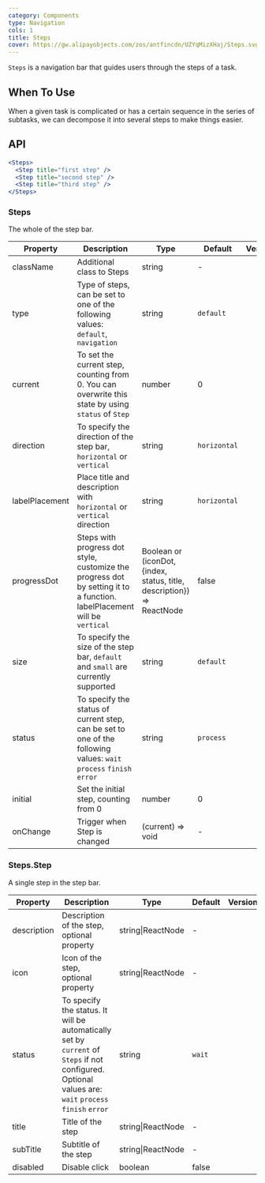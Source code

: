 ```yaml
---
category: Components
type: Navigation
cols: 1
title: Steps
cover: https://gw.alipayobjects.com/zos/antfincdn/UZYqMizXHaj/Steps.svg
---
```


`Steps` is a navigation bar that guides users through the steps of a task.

## When To Use

When a given task is complicated or has a certain sequence in the series of subtasks, we can decompose it into several steps to make things easier.

## API

```jsx
<Steps>
  <Step title="first step" />
  <Step title="second step" />
  <Step title="third step" />
</Steps>
```

### Steps

The whole of the step bar.

| Property | Description | Type | Default | Version |
| --- | --- | --- | --- | --- |
| className | Additional class to Steps | string | - |  |
| type | Type of steps, can be set to one of the following values: `default`, `navigation` | string | `default` |  |
| current | To set the current step, counting from 0. You can overwrite this state by using `status` of `Step` | number | 0 |  |
| direction | To specify the direction of the step bar, `horizontal` or `vertical` | string | `horizontal` |  |
| labelPlacement | Place title and description with `horizontal` or `vertical` direction | string | `horizontal` |  |
| progressDot | Steps with progress dot style, customize the progress dot by setting it to a function. labelPlacement will be `vertical` | Boolean or (iconDot, {index, status, title, description}) => ReactNode | false |  |
| size | To specify the size of the step bar, `default` and `small` are currently supported | string | `default` |  |
| status | To specify the status of current step, can be set to one of the following values: `wait` `process` `finish` `error` | string | `process` |  |
| initial | Set the initial step, counting from 0 | number | 0 |  |
| onChange | Trigger when Step is changed | (current) => void | - |  |

### Steps.Step

A single step in the step bar.

| Property | Description | Type | Default | Version |
| --- | --- | --- | --- | --- |
| description | Description of the step, optional property | string\|ReactNode | - |  |
| icon | Icon of the step, optional property | string\|ReactNode | - |  |
| status | To specify the status. It will be automatically set by `current` of `Steps` if not configured. Optional values are: `wait` `process` `finish` `error` | string | `wait` |  |
| title | Title of the step | string\|ReactNode | - |  |
| subTitle | Subtitle of the step | string\|ReactNode | - |  |
| disabled | Disable click | boolean | false |  |
